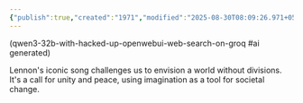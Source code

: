 ```yaml
---
{"publish":true,"created":"1971","modified":"2025-08-30T08:09:26.971+05:30","cssclasses":""}
---
```



(qwen3-32b-with-hacked-up-openwebui-web-search-on-groq #ai generated)

Lennon's iconic song challenges us to envision a world without divisions. It's a call for unity and peace, using imagination as a tool for societal change.
